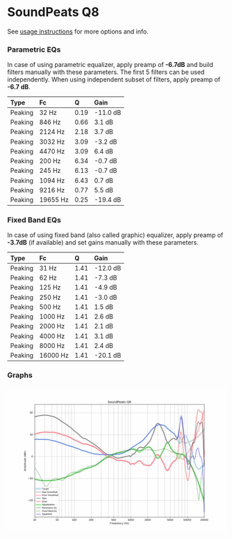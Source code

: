 # SoundPeats Q8
See [usage instructions](https://github.com/jaakkopasanen/AutoEq#usage) for more options and info.

### Parametric EQs
In case of using parametric equalizer, apply preamp of **-6.7dB** and build filters manually
with these parameters. The first 5 filters can be used independently.
When using independent subset of filters, apply preamp of **-6.7 dB**.

| Type    | Fc       |    Q | Gain     |
|:--------|:---------|:-----|:---------|
| Peaking | 32 Hz    | 0.19 | -11.0 dB |
| Peaking | 846 Hz   | 0.66 | 3.1 dB   |
| Peaking | 2124 Hz  | 2.18 | 3.7 dB   |
| Peaking | 3032 Hz  | 3.09 | -3.2 dB  |
| Peaking | 4470 Hz  | 3.09 | 6.4 dB   |
| Peaking | 200 Hz   | 6.34 | -0.7 dB  |
| Peaking | 245 Hz   | 6.13 | -0.7 dB  |
| Peaking | 1094 Hz  | 6.43 | 0.7 dB   |
| Peaking | 9216 Hz  | 0.77 | 5.5 dB   |
| Peaking | 19655 Hz | 0.25 | -19.4 dB |

### Fixed Band EQs
In case of using fixed band (also called graphic) equalizer, apply preamp of **-3.7dB**
(if available) and set gains manually with these parameters.

| Type    | Fc       |    Q | Gain     |
|:--------|:---------|:-----|:---------|
| Peaking | 31 Hz    | 1.41 | -12.0 dB |
| Peaking | 62 Hz    | 1.41 | -7.3 dB  |
| Peaking | 125 Hz   | 1.41 | -4.9 dB  |
| Peaking | 250 Hz   | 1.41 | -3.0 dB  |
| Peaking | 500 Hz   | 1.41 | 1.5 dB   |
| Peaking | 1000 Hz  | 1.41 | 2.6 dB   |
| Peaking | 2000 Hz  | 1.41 | 2.1 dB   |
| Peaking | 4000 Hz  | 1.41 | 3.1 dB   |
| Peaking | 8000 Hz  | 1.41 | 2.4 dB   |
| Peaking | 16000 Hz | 1.41 | -20.1 dB |

### Graphs
![](./SoundPeats%20Q8.png)